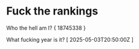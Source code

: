 # Fuck the rankings

Who the hell am I?
{ 18745338 }

What fucking year is it?
[ 2025-05-03T20:50:00Z ]
